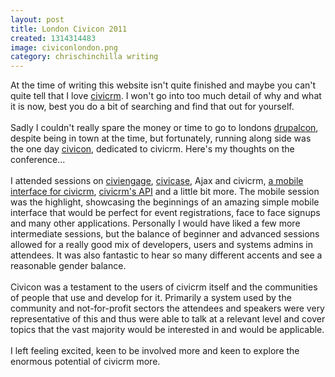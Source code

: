 ```yaml
---
layout: post
title: London Civicon 2011
created: 1314314483
image: civiconlondon.png
category: chrischinchilla writing 
---
```

<p>At the time of writing this website isn&#39;t quite finished and maybe you can&#39;t quite tell that I love <a href="http://www.civicrm.org" target="_blank">civicrm</a>. I won&#39;t go into too much detail of why and what it is now, best you do a bit of searching and find that out for yourself.<br /><br />Sadly I couldn&#39;t really spare the money or time to go to londons <a href="http://london2011.drupal.org/" target="_blank">drupalcon</a>, despite being in town at the time, but fortunately, running along side was the one day <a href="http://london2011.civicrm.org" target="_blank">civicon</a>, dedicated to civicrm. Here&#39;s my thoughts on the conference...<br /><br />I attended sessions on <a href="http://en.flossmanuals.net/civicrm/ch056_what-is-civiengage/" target="_blank">civiengage</a>, <a href="http://civicrm.org/civicase" target="_blank">civicase</a>, Ajax and civicrm, <a href="http://civicrm.org/blogs/mbriney/civimobile-concept" target="_blank">a mobile interface for civicrm</a>, <a href="http://civicrm.org/API_version_3" target="_blank">civicrm&#39;s API</a> and a little bit more. The mobile session was the highlight, showcasing the beginnings of an amazing simple mobile interface that would be perfect for event registrations, face to face signups and many other applications. Personally I would have liked a few more intermediate sessions, but the balance of beginner and advanced sessions allowed for a really good mix of developers, users and systems admins in attendees. It was also fantastic to hear so many different accents and see a reasonable gender balance.<br /><br />Civicon was a testament to the users of civicrm itself and the communities of people that use and develop for it. Primarily a system used by the community and not-for-profit sectors the attendees and speakers were very representative of this and thus were able to talk at a relevant level and cover topics that the vast majority would be interested in and would be applicable.<br /><br />I left feeling excited, keen to be involved more and keen to explore the enormous potential of civicrm more.</p>

